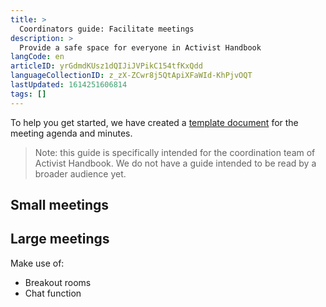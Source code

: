 ```yaml
---
title: >
  Coordinators guide: Facilitate meetings
description: >
  Provide a safe space for everyone in Activist Handbook
langCode: en
articleID: yrGdmdKUsz1dQIJiJVPikC154tfKxQdd
languageCollectionID: z_zX-ZCwr8j5QtApiXFaWId-KhPjvOQT
lastUpdated: 1614251606814
tags: []
---
```


To help you get started, we have created a [template document](https://docs.google.com/document/d/1gM7-SrBhkLfZoHa5vZkxqBgTXh07G9ByAY7JVbdNuxQ/edit?usp=sharing) for the meeting agenda and minutes.

> Note: this guide is specifically intended for the coordination team of Activist Handbook. We do not have a guide intended to be read by a broader audience yet.

## Small meetings

## Large meetings

Make use of:

-   Breakout rooms
-   Chat function